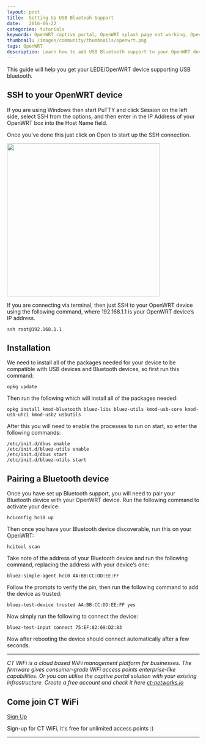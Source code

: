 ```yaml
---
layout: post
title:  Setting Up USB Bluetooh Support
date:   2016-06-22
categories: tutorials
keywords: OpenWRT captive portal, OpenWRT splash page not working, OpenWRT splash page template, OpenWRT splash page free, OpenWRT splash page html, OpenWRT splash page hosting, OpenMesh captive portal, OpenMesh splash page not working, OpenMesh splash page template, OpenMesh splash page free, OpenMesh splash page html, OpenMesh splash page hosting, DD-WRT, OpenWRT Routing
thumbnail: /images/community/thumbnails/openwrt.png
tags: OpenWRT
description: Learn how to add USB Bluetooth support to your OpenWRT device.
---
```


This guide will help you get your LEDE/OpenWRT device supporting USB bluetooth.

## SSH to your OpenWRT device

If you are using Windows then start PuTTY and click Session on the left side, select SSH from the options, and then enter in the IP Address of your OpenWRT box into the Host Name field.

Once you’ve done this just click on Open to start up the SSH connection.

<div class="mdl-typography--text-center">
  <img src="/images/community/tutorials/openwrt/puttyconfig.png" width="400px">
</div>

If you are connecting via terminal, then just SSH to your OpenWRT device using the following command, where 192.168.1.1 is your OpenWRT device’s IP address.

    ssh root@192.168.1.1

## Installation

We need to install all of the packages needed for your device to be compatible with USB devices and Bluetooth devices, so first run this command:

    opkg update

Then run the following which will install all of the packages needed:

    opkg install kmod-bluetooth bluez-libs bluez-utils kmod-usb-core kmod-usb-uhci kmod-usb2 usbutils

After this you will need to enable the processes to run on start, so enter the following commands:

    /etc/init.d/dbus enable
    /etc/init.d/bluez-utils enable
    /etc/init.d/dbus start
    /etc/init.d/bluez-utils start

## Pairing a Bluetooth device

Once you have set up Bluetooth support, you will need to pair your Bluetooth device with your OpenWRT device.
Run the following command to activate your device:

    hciconfig hci0 up

Then once you have your Bluetooth device discoverable, run this on your OpenWRT:

    hcitool scan

Take note of the address of your Bluetooth device and run the following command, replacing the address with your device’s one:

    bluez-simple-agent hci0 AA:BB:CC:DD:EE:FF

Follow the prompts to verify the pin, then run the following command to add the device as trusted:

    bluez-test-device trusted AA:BB:CC:DD:EE:FF yes

Now simply run the following to connect the device:

    bluez-test-input connect 75:EF:82:69:D2:83

Now after rebooting the device should connect automatically after a few seconds.

<hr>

*CT WiFi is a cloud based WiFi management platform for businesses. The firmware gives consumer-grade WiFi access points enterprise-like capabilities. Or you can utilise the captive portal solution with your existing infrastructure. Create a free account and check it here <a href="https://ct-networks.io">ct-networks.io</a>*


<div class="mdl-typography--text-center">

<h2>Come join CT WiFi</h2>

<a href="/sign-up" class="button success dst">Sign Up</a><br>

<p>Sign-up for CT WiFi, it's free for unlimited access points :)</p>

<hr>

</div>
